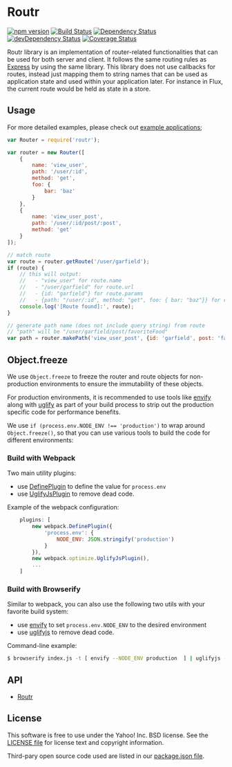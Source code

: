 # Routr 

[![npm version](https://badge.fury.io/js/routr.svg)](http://badge.fury.io/js/routr)
[![Build Status](https://travis-ci.org/yahoo/routr.svg?branch=master)](https://travis-ci.org/yahoo/routr)
[![Dependency Status](https://david-dm.org/yahoo/routr.svg)](https://david-dm.org/yahoo/routr)
[![devDependency Status](https://david-dm.org/yahoo/routr/dev-status.svg)](https://david-dm.org/yahoo/routr#info=devDependencies)
[![Coverage Status](https://img.shields.io/coveralls/yahoo/routr.svg)](https://coveralls.io/r/yahoo/routr?branch=master)


Routr library is an implementation of router-related functionalities that can be used for both server and client. It follows the same routing rules as [Express](http://expressjs.com/) by using the same library. This library does not use callbacks for routes, instead just mapping them to string names that can be used as application state and used within your application later. For instance in Flux, the current route would be held as state in a store.

## Usage

For more detailed examples, please check out [example applications](https://github.com/yahoo/routr/tree/master/examples);

```javascript
var Router = require('routr');

var router = new Router([
    {
        name: 'view_user',
        path: '/user/:id',
        method: 'get',
        foo: {
            bar: 'baz'
        }
    },
    {
        name: 'view_user_post',
        path: '/user/:id/post/:post',
        method: 'get'
    }
]);

// match route
var route = router.getRoute('/user/garfield');
if (route) {
    // this will output:
    //   - "view_user" for route.name
    //   - "/user/garfield" for route.url
    //   - {id: "garfield"} for route.params
    //   - {path: "/user/:id", method: "get", foo: { bar: "baz"}} for route.config
    console.log('[Route found]:', route);
}

// generate path name (does not include query string) from route
// "path" will be "/user/garfield/post/favoriteFood"
var path = router.makePath('view_user_post', {id: 'garfield', post: 'favoriteFood'});

```

## Object.freeze
We use `Object.freeze` to freeze the router and route objects for non-production environments to ensure the immutability of these objects.

For production environments, it is recommended to use tools like [envify](https://github.com/hughsk/envify) along with [uglify](https://github.com/mishoo/UglifyJS) as part of your build process to strip out the production specific code for performance benefits.

We use `if (process.env.NODE_ENV !== 'production')` to wrap around `Object.freeze()`, so that you can use various tools to build the code for different environments:

### Build with Webpack
Two main utility plugins:
   * use [DefinePlugin](http://webpack.github.io/docs/list-of-plugins.html#defineplugin) to define the value for `process.env`
   * use [UglifyJsPlugin](http://webpack.github.io/docs/list-of-plugins.html#uglifyjsplugin) to remove dead code.

Example of the webpack configuration:
```js
    plugins: [
        new webpack.DefinePlugin({
            'process.env': {
                NODE_ENV: JSON.stringify('production')
            }
        }),
        new webpack.optimize.UglifyJsPlugin(),
        ...
    ]
```

### Build with Browserify
Similar to webpack, you can also use the following two utils with your favorite build system:
   * use [envify](https://github.com/hughsk/envify) to set `process.env.NODE_ENV` to the desired environment
   * use [uglifyjs](https://github.com/mishoo/UglifyJS2) to remove dead code.

Command-line example:
```bash
$ browserify index.js -t [ envify --NODE_ENV production  ] | uglifyjs -c > bundle.js
```


## API

- [Routr](https://github.com/yahoo/routr/blob/master/docs/routr.md)

## License

This software is free to use under the Yahoo! Inc. BSD license.
See the [LICENSE file][] for license text and copyright information.

[LICENSE file]: https://github.com/yahoo/routr/blob/master/LICENSE.md

Third-pary open source code used are listed in our [package.json file]( https://github.com/yahoo/routr/blob/master/package.json).

